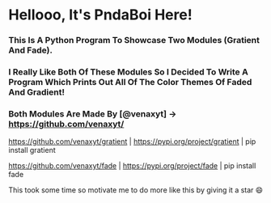 # Hellooo, It's PndaBoi Here!

### This Is A Python Program To Showcase Two Modules (Gratient And Fade).

### I Really Like Both Of These Modules So I Decided To Write A Program Which Prints Out All Of The Color Themes Of Faded And Gradient!

### Both Modules Are Made By [@venaxyt] -> https://github.com/venaxyt/

https://github.com/venaxyt/gratient | https://pypi.org/project/gratient | pip install gratient

https://github.com/venaxyt/fade | https://pypi.org/project/fade | pip install fade

This took some time so motivate me to do more like this by giving it a star 😄
